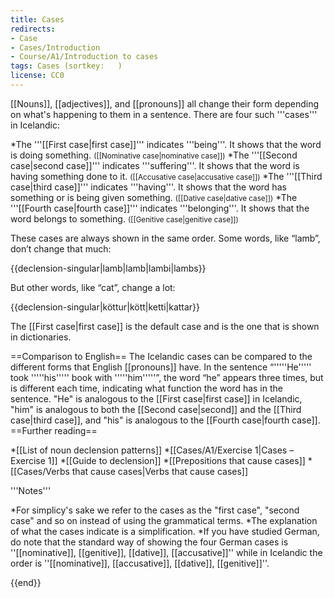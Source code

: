 ```yaml
---
title: Cases
redirects:
- Case
- Cases/Introduction
- Course/A1/Introduction to cases
tags: Cases (sortkey:   )
license: CC0
---
```


<onlyinclude>
[[Nouns]], [[adjectives]], and [[pronouns]] all change their form depending on what's happening to them in a sentence. There are four such '''cases''' in Icelandic:

*The '''[[First case|first case]]''' indicates '''being'''. It shows that the word is doing something. <small class="gray">([[Nominative case|nominative case]])</small>
*The '''[[Second case|second case]]''' indicates '''suffering'''. It shows that the word is having something done to it. <small class="gray">([[Accusative case|accusative case]])</small>
*The '''[[Third case|third case]]''' indicates '''having'''. It shows that the word has something or is being given something. <small class="gray">([[Dative case|dative case]])</small>
*The '''[[Fourth case|fourth case]]''' indicates '''belonging'''. It shows that the word belongs to something. <small class="gray">([[Genitive case|genitive case]])</small>

These cases are always shown in the same order. Some words, like “lamb”, don’t change that much:

{{declension-singular|lamb|lamb|lambi|lambs}}

But other words, like “cat”, change a lot:

{{declension-singular|köttur|kött|ketti|kattar}}

The [[First case|first case]] is the default case and is the one that is shown in dictionaries. 

==Comparison to English==
The Icelandic cases can be compared to the different forms that English [[pronouns]] have. In the sentence “'''''He''''' took '''''his''''' book with '''''him'''''”, the word “he” appears three times, but is different each time, indicating what function the word has in the sentence. "He" is analogous to the [[First case|first case]] in Icelandic, "him" is analogous to both the [[Second case|second]] and the [[Third case|third case]], and "his" is analogous to the [[Fourth case|fourth case]].
</onlyinclude>
==Further reading==

*[[List of noun declension patterns]]
*[[Cases/A1/Exercise 1|Cases – Exercise 1]]
*[[Guide to declension]]
*[[Prepositions that cause cases]]
*[[Cases/Verbs that cause cases|Verbs that cause cases]]

<div class="notes">
'''Notes'''

*For simplicy's sake we refer to the cases as the "first case", "second case" and so on instead of using the grammatical terms.
*The explanation of what the cases indicate is a simplification.
*If you have studied German, do note that the standard way of showing the four German cases is ''[[nominative]], [[genitive]], [[dative]], [[accusative]]'' while in Icelandic the order is ''[[nominative]], [[accusative]], [[dative]], [[genitive]]''.
</div>

{{end}}